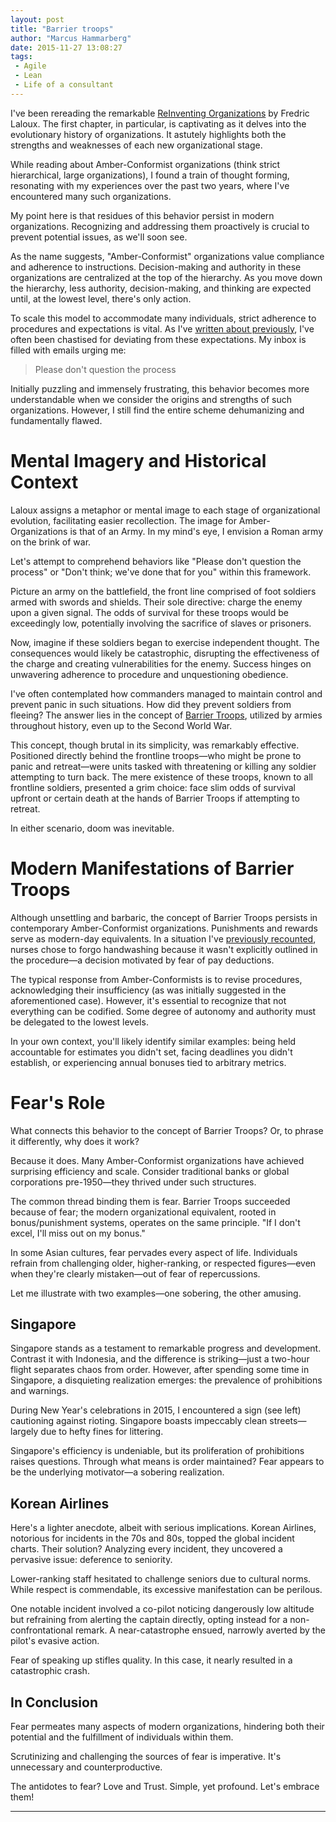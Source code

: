 ```yaml
---
layout: post
title: "Barrier troops"
author: "Marcus Hammarberg"
date: 2015-11-27 13:08:27
tags:
 - Agile
 - Lean
 - Life of a consultant
---
```


I've been rereading the remarkable [ReInventing Organizations](http://www.amazon.com/Reinventing-Organizations-Frederic-Laloux/dp/2960133501/) by Fredric Laloux. The first chapter, in particular, is captivating as it delves into the evolutionary history of organizations. It astutely highlights both the strengths and weaknesses of each new organizational stage.

While reading about Amber-Conformist organizations (think strict hierarchical, large organizations), I found a train of thought forming, resonating with my experiences over the past two years, where I've encountered many such organizations.

My point here is that residues of this behavior persist in modern organizations. Recognizing and addressing them proactively is crucial to prevent potential issues, as we'll soon see.

As the name suggests, "Amber-Conformist" organizations value compliance and adherence to instructions. Decision-making and authority in these organizations are centralized at the top of the hierarchy. As you move down the hierarchy, less authority, decision-making, and thinking are expected until, at the lowest level, there's only action.

To scale this model to accommodate many individuals, strict adherence to procedures and expectations is vital. As I've [written about previously](/2015/04/please-question-the-process.html), I've often been chastised for deviating from these expectations. My inbox is filled with emails urging me:

<blockquote>Please don't question the process</blockquote>

Initially puzzling and immensely frustrating, this behavior becomes more understandable when we consider the origins and strengths of such organizations. However, I still find the entire scheme dehumanizing and fundamentally flawed.

# Mental Imagery and Historical Context

Laloux assigns a metaphor or mental image to each stage of organizational evolution, facilitating easier recollection. The image for Amber-Organizations is that of an Army. In my mind's eye, I envision a Roman army on the brink of war.

Let's attempt to comprehend behaviors like "Please don't question the process" or "Don't think; we've done that for you" within this framework.

Picture an army on the battlefield, the front line comprised of foot soldiers armed with swords and shields. Their sole directive: charge the enemy upon a given signal. The odds of survival for these troops would be exceedingly low, potentially involving the sacrifice of slaves or prisoners.

Now, imagine if these soldiers began to exercise independent thought. The consequences would likely be catastrophic, disrupting the effectiveness of the charge and creating vulnerabilities for the enemy. Success hinges on unwavering adherence to procedure and unquestioning obedience.

I've often contemplated how commanders managed to maintain control and prevent panic in such situations. How did they prevent soldiers from fleeing? The answer lies in the concept of [Barrier Troops](https://en.wikipedia.org/wiki/Barrier_troops), utilized by armies throughout history, even up to the Second World War.

This concept, though brutal in its simplicity, was remarkably effective. Positioned directly behind the frontline troops—who might be prone to panic and retreat—were units tasked with threatening or killing any soldier attempting to turn back. The mere existence of these troops, known to all frontline soldiers, presented a grim choice: face slim odds of survival upfront or certain death at the hands of Barrier Troops if attempting to retreat.

In either scenario, doom was inevitable.

# Modern Manifestations of Barrier Troops

Although unsettling and barbaric, the concept of Barrier Troops persists in contemporary Amber-Conformist organizations. Punishments and rewards serve as modern-day equivalents. In a situation I've [previously recounted](/2015/06/a-question-of-context.html), nurses chose to forgo handwashing because it wasn't explicitly outlined in the procedure—a decision motivated by fear of pay deductions.

The typical response from Amber-Conformists is to revise procedures, acknowledging their insufficiency (as was initially suggested in the aforementioned case). However, it's essential to recognize that not everything can be codified. Some degree of autonomy and authority must be delegated to the lowest levels.

In your own context, you'll likely identify similar examples: being held accountable for estimates you didn't set, facing deadlines you didn't establish, or experiencing annual bonuses tied to arbitrary metrics.

# Fear's Role

What connects this behavior to the concept of Barrier Troops? Or, to phrase it differently, why does it work?

Because it does. Many Amber-Conformist organizations have achieved surprising efficiency and scale. Consider traditional banks or global corporations pre-1950—they thrived under such structures.

The common thread binding them is fear. Barrier Troops succeeded because of fear; the modern organizational equivalent, rooted in bonus/punishment systems, operates on the same principle. "If I don't excel, I'll miss out on my bonus."

In some Asian cultures, fear pervades every aspect of life. Individuals refrain from challenging older, higher-ranking, or respected figures—even when they're clearly mistaken—out of fear of repercussions.

Let me illustrate with two examples—one sobering, the other amusing.

## Singapore

Singapore stands as a testament to remarkable progress and development. Contrast it with Indonesia, and the difference is striking—just a two-hour flight separates chaos from order. However, after spending some time in Singapore, a disquieting realization emerges: the prevalence of prohibitions and warnings.

During New Year's celebrations in 2015, I encountered a sign (see left) cautioning against rioting. Singapore boasts impeccably clean streets—largely due to hefty fines for littering.

Singapore's efficiency is undeniable, but its proliferation of prohibitions raises questions. Through what means is order maintained? Fear appears to be the underlying motivator—a sobering realization.

## Korean Airlines

Here's a lighter anecdote, albeit with serious implications. Korean Airlines, notorious for incidents in the 70s and 80s, topped the global incident charts. Their solution? Analyzing every incident, they uncovered a pervasive issue: deference to seniority.

Lower-ranking staff hesitated to challenge seniors due to cultural norms. While respect is commendable, its excessive manifestation can be perilous.

One notable incident involved a co-pilot noticing dangerously low altitude but refraining from alerting the captain directly, opting instead for a non-confrontational remark. A near-catastrophe ensued, narrowly averted by the pilot's evasive action.

Fear of speaking up stifles quality. In this case, it nearly resulted in a catastrophic crash.

## In Conclusion

Fear permeates many aspects of modern organizations, hindering both their potential and the fulfillment of individuals within them.

Scrutinizing and challenging the sources of fear is imperative. It's unnecessary and counterproductive.

The antidotes to fear? Love and Trust. Simple, yet profound. Let's embrace them!

<hr>

